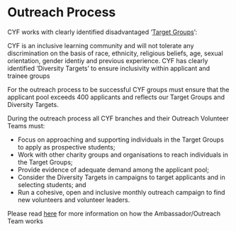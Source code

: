 # Outreach Process

CYF works with clearly identified disadvantaged ‘[Target Groups](https://docs.codeyourfuture.io/organisation/understand-students)’:

CYF is an inclusive learning community and will not tolerate any discrimination on the basis of race, ethnicity, religious beliefs, age, sexual orientation, gender identiy and previous experience. CYF has clearly identified ‘Diversity Targets’ to ensure inclusivity within applicant and trainee groups

For the outreach process to be successful CYF groups must ensure that the applicant pool exceeds 400 applicants and reflects our Target Groups and Diversity Targets.

During the outreach process all CYF branches and their Outreach Volunteer Teams must:

* Focus on approaching and supporting individuals in the Target Groups to apply as prospective students;
* Work with other charity groups and organisations to reach individuals in the Target Groups;
* Provide evidence of adequate demand among the applicant pool;
* Consider the Diversity Targets in campaigns to target applicants and in selecting students; and
* Run a cohesive, open and inclusive monthly outreach campaign to find new volunteers and volunteer leaders.

Please read [here](https://docs.codeyourfuture.io/teams/ambassadors) for more information on how the Ambassador/Outreach Team works


